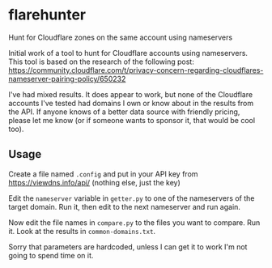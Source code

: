 # flarehunter
 Hunt for Cloudflare zones on the same account using nameservers

Initial work of a tool to hunt for Cloudflare accounts using nameservers. This tool is based on the research of the following post: https://community.cloudflare.com/t/privacy-concern-regarding-cloudflares-nameserver-pairing-policy/650232

I've had mixed results. It does appear to work, but none of the Cloudflare accounts I've tested had domains I own or know about in the results from the API. If anyone knows of a better data source with friendly pricing, please let me know (or if someone wants to sponsor it, that would be cool too).

## Usage
Create a file named `.config` and put in your API key from https://viewdns.info/api/ (nothing else, just the key)

Edit the `nameserver` variable in `getter.py` to one of the nameservers of the target domain. Run it, then edit to the next nameserver and run again.

Now edit the file names in `compare.py` to the files you want to compare. Run it. Look at the results in `common-domains.txt`.

Sorry that parameters are hardcoded, unless I can get it to work I'm not going to spend time on it.